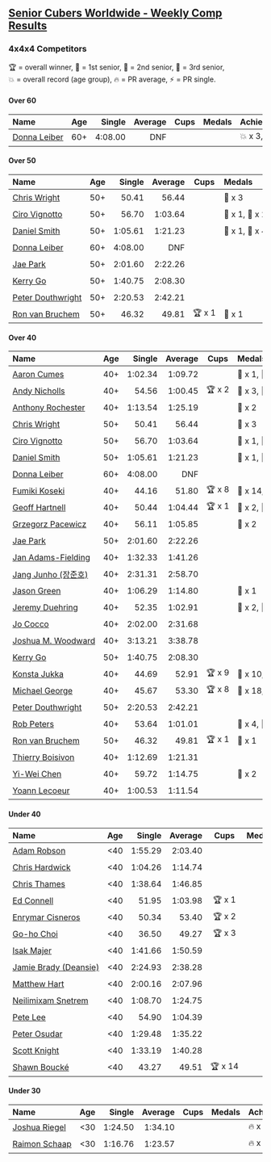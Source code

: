 <style>table {white-space: nowrap;}</style>
<link rel="stylesheet" type="text/css" href="/scw-comp/css/flags.css" />

## [Senior Cubers Worldwide - Weekly Comp Results](/scw-comp/results/)
### 4x4x4 Competitors

<span style="white-space: nowrap;">🏆 = overall winner</span>, <span style="white-space: nowrap;">🥇 = 1st senior</span>, <span style="white-space: nowrap;">🥈 = 2nd senior</span>, <span style="white-space: nowrap;">🥉 = 3rd senior</span>, <span style="white-space: nowrap;">💥 = overall record (age group)</span>, <span style="white-space: nowrap;">🔥 = PR average</span>, <span style="white-space: nowrap;">⚡ = PR single</span>.

#### Over 60

| Name | Age | Single | Average | Cups | Medals | Achievements |
| :-- | :--: | --: | --: | :--: | :-- | :-- |
| [Donna Leiber](../../persons/donna_leiber/444.md) | 60+ | 4:08.00 | DNF |  |  | 💥 x 3, ⚡ x 3 |

#### Over 50

| Name | Age | Single | Average | Cups | Medals | Achievements |
| :-- | :--: | --: | --: | :--: | :-- | :-- |
| [Chris Wright](../../persons/chris_wright/444.md) | 50+ | 50.41 | 56.44 |  | 🥈 x 3 | 💥 x 1, 🔥 x 1, ⚡ x 1 |
| [Ciro Vignotto](../../persons/ciro_vignotto/444.md) | 50+ | 56.70 | 1:03.64 |  | 🥇 x 1, 🥈 x 2, 🥉 x 1 | 🔥 x 4, ⚡ x 1 |
| [Daniel Smith](../../persons/daniel_smith/444.md) | 50+ | 1:05.61 | 1:21.23 |  | 🥈 x 1, 🥉 x 4 | 💥 x 1, 🔥 x 7, ⚡ x 6 |
| [Donna Leiber](../../persons/donna_leiber/444.md) | 60+ | 4:08.00 | DNF |  |  | 💥 x 3, ⚡ x 3 |
| [Jae Park](../../persons/jae_park/444.md) | 50+ | 2:01.60 | 2:22.26 |  |  | 🔥 x 5, ⚡ x 6 |
| [Kerry Go](../../persons/kerry_go/444.md) | 50+ | 1:40.75 | 2:08.30 |  |  | 🔥 x 1, ⚡ x 2 |
| [Peter Douthwright](../../persons/peter_douthwright/444.md) | 50+ | 2:20.53 | 2:42.21 |  |  | 🔥 x 2, ⚡ x 3 |
| [Ron van Bruchem](../../persons/ron_van_bruchem/444.md) | 50+ | 46.32 | 49.81 | 🏆 x 1 | 🥇 x 1 | 💥 x 1, 🔥 x 1, ⚡ x 1 |

#### Over 40

| Name | Age | Single | Average | Cups | Medals | Achievements |
| :-- | :--: | --: | --: | :--: | :-- | :-- |
| [Aaron Cumes](../../persons/aaron_cumes/444.md) | 40+ | 1:02.34 | 1:09.72 |  | 🥈 x 1, 🥉 x 8 | 🔥 x 10, ⚡ x 6 |
| [Andy Nicholls](../../persons/andy_nicholls/444.md) | 40+ | 54.56 | 1:00.45 | 🏆 x 2 | 🥇 x 3, 🥈 x 8, 🥉 x 1 | 🔥 x 5, ⚡ x 4 |
| [Anthony Rochester](../../persons/anthony_rochester/444.md) | 40+ | 1:13.54 | 1:25.19 |  | 🥉 x 2 | 🔥 x 2, ⚡ x 3 |
| [Chris Wright](../../persons/chris_wright/444.md) | 50+ | 50.41 | 56.44 |  | 🥈 x 3 | 💥 x 1, 🔥 x 1, ⚡ x 1 |
| [Ciro Vignotto](../../persons/ciro_vignotto/444.md) | 50+ | 56.70 | 1:03.64 |  | 🥇 x 1, 🥈 x 2, 🥉 x 1 | 🔥 x 4, ⚡ x 1 |
| [Daniel Smith](../../persons/daniel_smith/444.md) | 50+ | 1:05.61 | 1:21.23 |  | 🥈 x 1, 🥉 x 4 | 💥 x 1, 🔥 x 7, ⚡ x 6 |
| [Donna Leiber](../../persons/donna_leiber/444.md) | 60+ | 4:08.00 | DNF |  |  | 💥 x 3, ⚡ x 3 |
| [Fumiki Koseki](../../persons/fumiki_koseki/444.md) | 40+ | 44.16 | 51.80 | 🏆 x 8 | 🥇 x 14, 🥈 x 10 | 💥 x 1, 🔥 x 4, ⚡ x 4 |
| [Geoff Hartnell](../../persons/geoff_hartnell/444.md) | 40+ | 50.44 | 1:04.44 | 🏆 x 1 | 🥇 x 2, 🥈 x 5, 🥉 x 20 | 🔥 x 4, ⚡ x 8 |
| [Grzegorz Pacewicz](../../persons/grzegorz_pacewicz/444.md) | 40+ | 56.11 | 1:05.85 |  | 🥈 x 2 | 🔥 x 2, ⚡ x 1 |
| [Jae Park](../../persons/jae_park/444.md) | 50+ | 2:01.60 | 2:22.26 |  |  | 🔥 x 5, ⚡ x 6 |
| [Jan Adams-Fielding](../../persons/jan_adams_fielding/444.md) | 40+ | 1:32.33 | 1:41.26 |  |  | 🔥 x 6, ⚡ x 4 |
| [Jang Junho (장준호)](../../persons/jang_junho/444.md) | 40+ | 2:31.31 | 2:58.70 |  |  | 🔥 x 1, ⚡ x 1 |
| [Jason Green](../../persons/jason_green/444.md) | 40+ | 1:06.29 | 1:14.80 |  | 🥈 x 1 | 🔥 x 2, ⚡ x 2 |
| [Jeremy Duehring](../../persons/jeremy_duehring/444.md) | 40+ | 52.35 | 1:02.91 |  | 🥈 x 2, 🥉 x 7 | 🔥 x 2, ⚡ x 2 |
| [Jo Cocco](../../persons/jo_cocco/444.md) | 40+ | 2:02.00 | 2:31.68 |  |  | 🔥 x 3, ⚡ x 4 |
| [Joshua M. Woodward](../../persons/joshua_m_woodward/444.md) | 40+ | 3:13.21 | 3:38.78 |  |  | 🔥 x 1, ⚡ x 1 |
| [Kerry Go](../../persons/kerry_go/444.md) | 50+ | 1:40.75 | 2:08.30 |  |  | 🔥 x 1, ⚡ x 2 |
| [Konsta Jukka](../../persons/konsta_jukka/444.md) | 40+ | 44.69 | 52.91 | 🏆 x 9 | 🥇 x 10, 🥈 x 7, 🥉 x 2 | 🔥 x 5, ⚡ x 8 |
| [Michael George](../../persons/michael_george/444.md) | 40+ | 45.67 | 53.30 | 🏆 x 8 | 🥇 x 18, 🥈 x 3 | 💥 x 3, 🔥 x 2, ⚡ x 2 |
| [Peter Douthwright](../../persons/peter_douthwright/444.md) | 50+ | 2:20.53 | 2:42.21 |  |  | 🔥 x 2, ⚡ x 3 |
| [Rob Peters](../../persons/rob_peters/444.md) | 40+ | 53.64 | 1:01.01 |  | 🥈 x 4, 🥉 x 1 | 🔥 x 3, ⚡ x 2 |
| [Ron van Bruchem](../../persons/ron_van_bruchem/444.md) | 50+ | 46.32 | 49.81 | 🏆 x 1 | 🥇 x 1 | 💥 x 1, 🔥 x 1, ⚡ x 1 |
| [Thierry Boisivon](../../persons/thierry_boisivon/444.md) | 40+ | 1:12.69 | 1:21.31 |  |  | 🔥 x 2, ⚡ x 3 |
| [Yi-Wei Chen](../../persons/yi_wei_chen/444.md) | 40+ | 59.72 | 1:14.75 |  | 🥉 x 2 | 🔥 x 7, ⚡ x 5 |
| [Yoann Lecoeur](../../persons/yoann_lecoeur/444.md) | 40+ | 1:00.53 | 1:11.54 |  |  | 🔥 x 2, ⚡ x 1 |

#### Under 40

| Name | Age | Single | Average | Cups | Medals | Achievements |
| :-- | :--: | --: | --: | :--: | :-- | :-- |
| [Adam Robson](../../persons/adam_robson/444.md) | <40 | 1:55.29 | 2:03.40 |  |  | 🔥 x 1, ⚡ x 2 |
| [Chris Hardwick](../../persons/chris_hardwick/444.md) | <40 | 1:04.26 | 1:14.74 |  |  | 🔥 x 2, ⚡ x 2 |
| [Chris Thames](../../persons/chris_thames/444.md) | <40 | 1:38.64 | 1:46.85 |  |  | 🔥 x 7, ⚡ x 8 |
| [Ed Connell](../../persons/ed_connell/444.md) | <40 | 51.95 | 1:03.98 | 🏆 x 1 |  | 🔥 x 4, ⚡ x 5 |
| [Enrymar Cisneros](../../persons/enrymar_cisneros/444.md) | <40 | 50.34 | 53.40 | 🏆 x 2 |  | 🔥 x 2, ⚡ x 3 |
| [Go-ho Choi](../../persons/go_ho_choi/444.md) | <40 | 36.50 | 49.27 | 🏆 x 3 |  | 💥 x 4, 🔥 x 3, ⚡ x 5 |
| [Isak Majer](../../persons/isak_majer/444.md) | <40 | 1:41.66 | 1:50.59 |  |  | 🔥 x 1, ⚡ x 1 |
| [Jamie Brady (Deansie)](../../persons/jamie_brady/444.md) | <40 | 2:24.93 | 2:38.28 |  |  | 🔥 x 1, ⚡ x 1 |
| [Matthew Hart](../../persons/matthew_hart/444.md) | <40 | 2:00.16 | 2:07.96 |  |  | 🔥 x 1, ⚡ x 1 |
| [Neilimixam Snetrem](../../persons/neilimixam_snetrem/444.md) | <40 | 1:08.70 | 1:24.75 |  |  | 🔥 x 1, ⚡ x 1 |
| [Pete Lee](../../persons/pete_lee/444.md) | <40 | 54.90 | 1:04.39 |  |  | 🔥 x 7, ⚡ x 8 |
| [Peter Osudar](../../persons/peter_osudar/444.md) | <40 | 1:29.48 | 1:35.22 |  |  | 🔥 x 1, ⚡ x 1 |
| [Scott Knight](../../persons/scott_knight/444.md) | <40 | 1:33.19 | 1:40.28 |  |  | 🔥 x 2, ⚡ x 2 |
| [Shawn Boucké](../../persons/shawn_boucke/444.md) | <40 | 43.27 | 49.51 | 🏆 x 14 |  | 💥 x 1, 🔥 x 1, ⚡ x 7 |

#### Under 30

| Name | Age | Single | Average | Cups | Medals | Achievements |
| :-- | :--: | --: | --: | :--: | :-- | :-- |
| [Joshua Riegel](../../persons/joshua_riegel/444.md) | <30 | 1:24.50 | 1:34.10 |  |  | 🔥 x 3, ⚡ x 3 |
| [Raimon Schaap](../../persons/raimon_schaap/444.md) | <30 | 1:16.76 | 1:23.57 |  |  | 🔥 x 3, ⚡ x 2 |


<!-- Global site tag (gtag.js) - Google Analytics -->
<script async src="https://www.googletagmanager.com/gtag/js?id=UA-86348435-3"></script>
<script>window.dataLayer = window.dataLayer || []; function gtag() {dataLayer.push(arguments);} gtag('js', new Date()); gtag('config', 'UA-86348435-3');</script>
